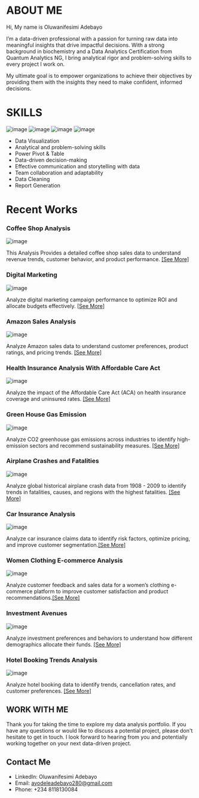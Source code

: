 # ABOUT ME                                                                  

Hi, My name is Oluwanifesimi Adebayo 

I’m a data-driven professional with a passion for turning raw data into meaningful insights that drive impactful decisions. With a strong background in biochemistry and a Data Analytics Certification from Quantum Analytics NG, I bring analytical rigor and problem-solving skills to every project I work on.

My ultimate goal is to empower organizations to achieve their objectives by providing them with the insights they need to make confident, informed decisions.


# SKILLS 

![image](https://github.com/user-attachments/assets/2a2f7c6e-fc0a-4c8f-9f11-a14d86623434)   ![image](https://github.com/user-attachments/assets/ad4f961f-b056-491d-ad9d-007c2aa74804)   ![image](https://github.com/user-attachments/assets/81ebfc8e-be6e-49a4-aa9a-8ef0b1dff427)   ![image](https://github.com/user-attachments/assets/13e4cc34-7ca4-4e32-80a9-3b0c977849d2)
 
* Data Visualization
* Analytical and problem-solving skills
* Power Pivot & Table
* Data-driven decision-making
* Effective communication and storytelling with data
* Team collaboration and adaptability
* Data Cleaning
* Report Generation

# Recent Works 

### Coffee Shop Analysis

![image](https://github.com/user-attachments/assets/64859b86-7d5e-411a-9add-0b162bc9f171) 


This Analysis Provides a detailed coffee shop sales data to understand revenue trends, customer behavior, and product performance. [[See More]](https://github.com/Nifemiiiiiiii/Coffee-Shop-Analysis)


### Digital Marketing 
![image](https://github.com/user-attachments/assets/3f93d62d-ec59-405f-8ea6-b0822e152935)


Analyze digital marketing campaign performance to optimize ROI and allocate budgets effectively. [[See More]](https://github.com/Nifemiiiiiiii/Digital-Marketing-Analysis/blob/main/README.md)

### Amazon Sales Analysis
![image](https://github.com/user-attachments/assets/d9839304-eb46-4487-ab51-e1793441b029)

Analyze Amazon sales data to understand customer preferences, product ratings, and pricing trends. [[See More]](https://github.com/Nifemiiiiiiii/Amazon-Sales-/blob/main/README.md)


### Health Insurance Analysis With Affordable Care Act 
![image](https://github.com/user-attachments/assets/25c4bd56-6362-4400-a005-cd0631793b44)

Analyze the impact of the Affordable Care Act (ACA) on health insurance coverage and uninsured rates. [[See More]](https://github.com/Nifemiiiiiiii/Health-Insurance-Analysis/blob/main/README.md)

### Green House Gas Emission
![image](https://github.com/user-attachments/assets/300e7130-912d-4532-8682-9b36e8c0b9f9)

Analyze CO2 greenhouse gas emissions across industries to identify high-emission sectors and recommend sustainability measures.  [[See More]](https://github.com/Nifemiiiiiiii/Green-House-Gas-Emission/blob/main/README.md)

### Airplane Crashes and Fatalities 
![image](https://github.com/user-attachments/assets/00a12c2d-8cc5-4a49-9beb-112a65867c2d)

Analyze global historical airplane crash data from 1908 - 2009 to identify trends in fatalities, causes, and regions with the highest fatalities.  [[See More]](https://github.com/Nifemiiiiiiii/Airplane-crashes/blob/main/README.md)

### Car Insurance Analysis 
![image](https://github.com/user-attachments/assets/9fc56cdb-4f35-46f4-b1a8-9b8909aeae1a)

Analyze car insurance claims data to identify risk factors, optimize pricing, and improve customer segmentation.[[See More]]( https://github.com/Nifemiiiiiiii/Car-Insurance/blob/main/README.md)

### Women Clothing E-commerce Analysis
![image](https://github.com/user-attachments/assets/a9c40162-71d2-4d7b-b69a-5189a0460aec) 

Analyze customer feedback and sales data for a women’s clothing e-commerce platform to improve customer satisfaction and product recommendations.[[See More]]( https://github.com/Nifemiiiiiiii/Women-E-Commerce-Clothing-/blob/main/README.md)


### Investment Avenues
![image](https://github.com/user-attachments/assets/b2862b94-6900-4012-9734-a7e04e387bba) 

Analyze investment preferences and behaviors to understand how different demographics allocate their funds. [[See More]](https://github.com/Nifemiiiiiiii/Investment-Avenue/blob/main/README.md)

### Hotel Booking Trends Analysis
![image](https://github.com/user-attachments/assets/b3f75259-6a6d-4d80-be36-5979dd915455) 

Analyze hotel booking data to identify trends, cancellation rates, and customer preferences. [[See More]](https://github.com/Nifemiiiiiiii/Hotel-Booking/blob/main/README.md)


## WORK WITH ME 
Thank you for taking the time to explore my data analysis portfolio. If you have any questions or would like to discuss a potential project, please don't hesitate to get in touch. I look forward to hearing from you and potentially working together on your next data-driven project.

## Contact Me

* LinkedIn: Oluwanifesimi Adebayo
* Email: ayodeleadebayo280@gmail.com
* Phone: +234 8118130084



        
  
